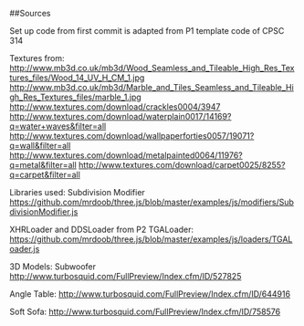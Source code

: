 ##Sources

Set up code from first commit is adapted from P1 template code of CPSC 314

Textures from:
http://www.mb3d.co.uk/mb3d/Wood_Seamless_and_Tileable_High_Res_Textures_files/Wood_14_UV_H_CM_1.jpg
http://www.mb3d.co.uk/mb3d/Marble_and_Tiles_Seamless_and_Tileable_High_Res_Textures_files/marble_1.jpg
http://www.textures.com/download/crackles0004/3947
http://www.textures.com/download/waterplain0017/14169?q=water+waves&filter=all
http://www.textures.com/download/wallpaperforties0057/19071?q=wall&filter=all
http://www.textures.com/download/metalpainted0064/11976?q=metal&filter=all
http://www.textures.com/download/carpet0025/8255?q=carpet&filter=all

Libraries used:
Subdivision Modifier
https://github.com/mrdoob/three.js/blob/master/examples/js/modifiers/SubdivisionModifier.js

XHRLoader and DDSLoader from P2
TGALoader:
https://github.com/mrdoob/three.js/blob/master/examples/js/loaders/TGALoader.js

3D Models:
Subwoofer
http://www.turbosquid.com/FullPreview/Index.cfm/ID/527825

Angle Table:
http://www.turbosquid.com/FullPreview/Index.cfm/ID/644916

Soft Sofa:
http://www.turbosquid.com/FullPreview/Index.cfm/ID/758576